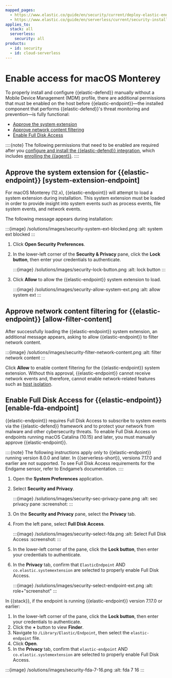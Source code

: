 ```yaml
---
mapped_pages:
  - https://www.elastic.co/guide/en/security/current/deploy-elastic-endpoint.html
  - https://www.elastic.co/guide/en/serverless/current/security-install-endpoint-manually.html
applies_to:
  stack: all
  serverless:
    security: all
products:
  - id: security
  - id: cloud-serverless
---
```


# Enable access for macOS Monterey


To properly install and configure {{elastic-defend}} manually without a Mobile Device Management (MDM) profile, there are additional permissions that must be enabled on the host before {{elastic-endpoint}}—the installed component that performs {{elastic-defend}}'s threat monitoring and prevention—is fully functional:

* [Approve the system extension](/solutions/security/configure-elastic-defend/enable-access-for-macos-monterey.md#system-extension-endpoint)
* [Approve network content filtering](/solutions/security/configure-elastic-defend/enable-access-for-macos-monterey.md#allow-filter-content)
* [Enable Full Disk Access](/solutions/security/configure-elastic-defend/enable-access-for-macos-monterey.md#enable-fda-endpoint)

::::{note}
The following permissions that need to be enabled are required after you [configure and install the {{elastic-defend}} integration](/solutions/security/configure-elastic-defend/install-elastic-defend.md), which includes [enrolling the {{agent}}](/solutions/security/configure-elastic-defend/install-elastic-defend.md#enroll-security-agent).
::::


## Approve the system extension for {{elastic-endpoint}} [system-extension-endpoint]

For macOS Monterey (12.x), {{elastic-endpoint}} will attempt to load a system extension during installation. This system extension must be loaded in order to provide insight into system events such as process events, file system events, and network events.

The following message appears during installation:

:::{image} /solutions/images/security-system-ext-blocked.png
:alt: system ext blocked
:::

1. Click **Open Security Preferences**.
2. In the lower-left corner of the **Security & Privacy** pane, click the **Lock button**, then enter your credentials to authenticate.

    :::{image} /solutions/images/security-lock-button.png
    :alt: lock button
    :::

3. Click **Allow** to allow the {{elastic-endpoint}} system extension to load.

    :::{image} /solutions/images/security-allow-system-ext.png
    :alt: allow system ext
    :::


## Approve network content filtering for {{elastic-endpoint}} [allow-filter-content]

After successfully loading the {{elastic-endpoint}} system extension,  an additional message appears, asking to allow {{elastic-endpoint}} to filter network content.

:::{image} /solutions/images/security-filter-network-content.png
:alt: filter network content
:::


Click **Allow** to enable content filtering for the {{elastic-endpoint}} system extension. Without this approval, {{elastic-endpoint}} cannot receive network events and, therefore, cannot enable network-related features such as [host isolation](/solutions/security/endpoint-response-actions/isolate-host.md).


## Enable Full Disk Access for {{elastic-endpoint}} [enable-fda-endpoint]

{{elastic-endpoint}} requires Full Disk Access to subscribe to system events via the {{elastic-defend}} framework and to protect your network from malware and other cybersecurity threats. To enable Full Disk Access on endpoints running macOS Catalina (10.15) and later, you must manually approve {{elastic-endpoint}}.

::::{note}
The following instructions apply only to {{elastic-endpoint}} running version 8.0.0 and later. In {{serverless-short}}, versions 7.17.0 and earlier are not supported. To see Full Disk Access requirements for the Endgame sensor, refer to Endgame’s documentation.
::::


1. Open the **System Preferences** application.
2. Select **Security and Privacy**.

    :::{image} /solutions/images/security-sec-privacy-pane.png
    :alt: sec privacy pane
    :screenshot:
    :::

3. On the **Security and Privacy** pane, select the **Privacy** tab.
4. From the left pane, select **Full Disk Access**.

    :::{image} /solutions/images/security-select-fda.png
    :alt: Select Full Disk Access
    :screenshot:
    :::

5. In the lower-left corner of the pane, click the **Lock button**, then enter your credentials to authenticate.
6. In the **Privacy** tab,  confirm that `ElasticEndpoint` AND `co.elastic.systemextension` are selected to properly enable Full Disk Access.

    :::{image} /solutions/images/security-select-endpoint-ext.png
    :alt: role+"screenshot"
    :::


In {{stack}}, if the endpoint is running {{elastic-endpoint}} version 7.17.0 or earlier:

1. In the lower-left corner of the pane, click the **Lock button**, then enter your credentials to authenticate.
2. Click the **+** button to view **Finder**.
3. Navigate to `/Library/Elastic/Endpoint`, then select the `elastic-endpoint` file.
4. Click **Open**.
5. In the **Privacy** tab, confirm that `elastic-endpoint` AND `co.elastic.systemextension` are selected to properly enable Full Disk Access.

:::{image} /solutions/images/security-fda-7-16.png
:alt: fda 7 16
:::

